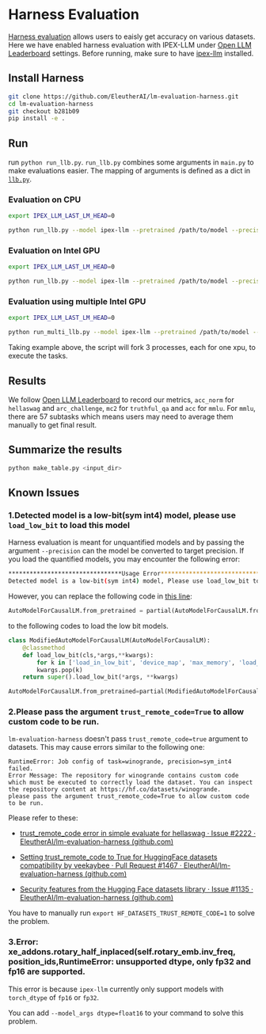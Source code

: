 # Harness Evaluation
[Harness evaluation](https://github.com/EleutherAI/lm-evaluation-harness) allows users to eaisly get accuracy on various datasets. Here we have enabled harness evaluation with IPEX-LLM under 
[Open LLM Leaderboard](https://huggingface.co/spaces/HuggingFaceH4/open_llm_leaderboard) settings.
Before running, make sure to have [ipex-llm](../../../README.md) installed.

## Install Harness
```bash
git clone https://github.com/EleutherAI/lm-evaluation-harness.git
cd lm-evaluation-harness
git checkout b281b09
pip install -e .
```

## Run
run `python run_llb.py`. `run_llb.py` combines some arguments in `main.py` to make evaluations easier. The mapping of arguments is defined as a dict in [`llb.py`](llb.py).

### Evaluation on CPU
```bash
export IPEX_LLM_LAST_LM_HEAD=0

python run_llb.py --model ipex-llm --pretrained /path/to/model --precision nf3 sym_int4 nf4 --device cpu --tasks hellaswag arc mmlu truthfulqa --batch 1 --no_cache
```
### Evaluation on Intel GPU
```bash
export IPEX_LLM_LAST_LM_HEAD=0

python run_llb.py --model ipex-llm --pretrained /path/to/model --precision nf3 sym_int4 nf4 --device xpu --tasks hellaswag arc mmlu truthfulqa --batch 1 --no_cache
```
### Evaluation using multiple Intel GPU
```bash
export IPEX_LLM_LAST_LM_HEAD=0

python run_multi_llb.py --model ipex-llm --pretrained /path/to/model --precision nf3 sym_int4 nf4 --device xpu:0,2,3 --tasks hellaswag arc mmlu truthfulqa --batch 1 --no_cache
```
Taking example above, the script will fork 3 processes, each for one xpu, to execute the tasks.
## Results
We follow [Open LLM Leaderboard](https://huggingface.co/spaces/HuggingFaceH4/open_llm_leaderboard) to record our metrics, `acc_norm` for `hellaswag` and `arc_challenge`, `mc2` for `truthful_qa` and `acc` for `mmlu`. For `mmlu`, there are 57 subtasks which means users may need to average them manually to get final result.
## Summarize the results
```python
python make_table.py <input_dir>
```

## Known Issues
### 1.Detected model is a low-bit(sym int4) model, please use `load_low_bit` to load this model
Harness evaluation is meant for unquantified models and by passing the argument `--precision` can the model be converted to target precision. If you load the quantified models, you may encounter the following error:
```bash
********************************Usage Error********************************
Detected model is a low-bit(sym int4) model, Please use load_low_bit to load this model.
```
 However, you can replace the following code in [this line](https://github.com/intel-analytics/ipex-llm/blob/main/python/llm/dev/benchmark/harness/ipexllm.py#L52):
```python
AutoModelForCausalLM.from_pretrained = partial(AutoModelForCausalLM.from_pretrained,**self.bigdl_llm_kwargs)
```
to the following codes to load the low bit models.
```python
class ModifiedAutoModelForCausalLM(AutoModelForCausalLM): 
    @classmethod
    def load_low_bit(cls,*args,**kwargs):
        for k in ['load_in_low_bit', 'device_map', 'max_memory', 'load_in_8bit','load_in_4bit']: 
        kwargs.pop(k)
    return super().load_low_bit(*args, **kwargs)

AutoModelForCausalLM.from_pretrained=partial(ModifiedAutoModelForCausalLM.load_low_bit, *self.bigdl_llm_kwargs)
```
### 2.Please pass the argument `trust_remote_code=True` to allow custom code to be run.
`lm-evaluation-harness` doesn't pass `trust_remote_code=true` argument to datasets. This may cause errors similar to the following one: 
```
RuntimeError: Job config of task=winogrande, precision=sym_int4 failed. 
Error Message: The repository for winogrande contains custom code which must be executed to correctly load the dataset. You can inspect the repository content at https://hf.co/datasets/winogrande.
please pass the argument trust_remote_code=True to allow custom code to be run. 
```
Please refer to these:

- [trust_remote_code error in simple evaluate for hellaswag · Issue #2222 · EleutherAI/lm-evaluation-harness (github.com) ](https://github.com/EleutherAI/lm-evaluation-harness/issues/2222)

- [Setting trust_remote_code to True for HuggingFace datasets compatibility by veekaybee · Pull Request #1467 · EleutherAI/lm-evaluation-harness (github.com)](https://github.com/EleutherAI/lm-evaluation-harness/pull/1467#issuecomment-1964282427)

- [Security features from the Hugging Face datasets library · Issue #1135 · EleutherAI/lm-evaluation-harness (github.com)](https://github.com/EleutherAI/lm-evaluation-harness/issues/1135#issuecomment-1961928695)

You have to manually run `export HF_DATASETS_TRUST_REMOTE_CODE=1` to solve the problem.

### 3.Error: xe_addons.rotary_half_inplaced(self.rotary_emb.inv_freq, position_ids,RuntimeError: unsupported dtype, only fp32 and fp16 are supported.
This error is because `ipex-llm` currently only support models with `torch_dtype` of `fp16` or `fp32`.

You can add `--model_args dtype=float16` to your command to solve this problem.